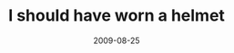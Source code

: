 ---
layout: base.njk
title : 'I should have worn a helmet' 
view_title : 'I should have worn a helmet' 
year : '2009' 
date : '2009-08-25' 
img_file : '/drawing/ishouldhavewornahelmet.png' 
html_file : 'ishouldhavewornahelmet' 
next_html : 'somethingsmissing.html' 
year_order : '225' 
permalink : "title/{{html_file}}.html"
---
